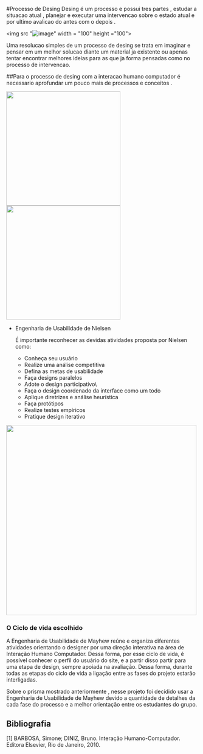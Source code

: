 #Processo de Desing
Desing é um processo e possui tres partes , estudar a situacao atual , planejar e executar uma intervencao sobre o estado atual e por ultimo avalicao do antes com o depois .

<img src "![image](https://user-images.githubusercontent.com/89037034/234003541-7e0c998b-7409-4bc3-afca-d0a0a6e1d9b9.png)" width = "100" height ="100">

Uma resolucao simples de um processo de desing se trata em imaginar e pensar em um melhor solucao diante um material ja existente ou apenas tentar encontrar melhores ideias para as que ja forma pensadas como no processo de intervencao.

##Para o processo de desing com a interacao humano computador é necessario aprofundar um pouco mais de processos e conceitos .

<img src ="![image](https://user-images.githubusercontent.com/89037034/234003722-73d16a3d-1ecf-4423-aaf4-43d1b2c85fdc.png)" width ="300" height="300">

<img src ="![image](https://user-images.githubusercontent.com/89037034/234003906-14c71af5-6600-4ecd-8227-b53caa81712d.png)" width = "300" height ="300">

- Engenharia de Usabilidade de Nielsen
    
    É importante reconhecer as devidas atividades proposta por Nielsen como:
    
    - Conheça	seu	usuário
    - Realize	uma	análise	competitiva
    - Defina as	metas	de	usabilidade
    - Faça	designs	paralelos
    - Adote	o	design	participativo\
    - Faça	o	design	coordenado	da	interface	como	um	todo
    - Aplique	diretrizes	e	análise	heurística
    - Faça	protótipos
    - Realize	testes	empíricos
    - Pratique	design	iterativo
    
<img src = "![image](https://user-images.githubusercontent.com/89037034/234004237-6bb94d37-fb31-4984-ae12-21fe52ca721a.png)" width = "500" height = "500" >

### O Ciclo de vida escolhido

A Engenharia de Usabilidade de Mayhew reúne e organiza diferentes atividades orientando o designer por uma direção interativa  na área de Interação Humano Computador. Dessa forma, por esse ciclo de vida, é possível conhecer o perfil do usuário do site, e a partir disso partir para uma etapa de design, sempre apoiada na avaliação. Dessa forma, durante todas as etapas do ciclo de vida a ligação entre as fases do projeto estarão interligadas.

Sobre o prisma mostrado anteriormente , nesse projeto foi decidido usar a Engenharia de Usabilidade de Mayhew devido a quantidade de detalhes da cada fase do processo e a melhor orientação entre os estudantes do grupo.

## Bibliografia

[1] BARBOSA, Simone; DINIZ, Bruno. Interação Humano-Computador. Editora Elsevier, Rio de Janeiro, 2010.
